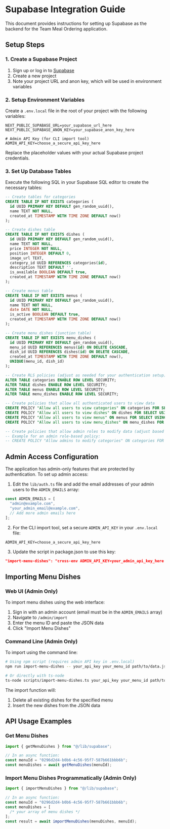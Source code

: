 # Supabase Integration Guide

This document provides instructions for setting up Supabase as the backend for the Team Meal Ordering application.

## Setup Steps

### 1. Create a Supabase Project

1. Sign up or log in to [Supabase](https://supabase.io)
2. Create a new project
3. Note your project URL and anon key, which will be used in environment variables

### 2. Setup Environment Variables

Create a `.env.local` file in the root of your project with the following variables:

```
NEXT_PUBLIC_SUPABASE_URL=your_supabase_url_here
NEXT_PUBLIC_SUPABASE_ANON_KEY=your_supabase_anon_key_here

# Admin API Key (for CLI import tool)
ADMIN_API_KEY=choose_a_secure_api_key_here
```

Replace the placeholder values with your actual Supabase project credentials.

### 3. Set Up Database Tables

Execute the following SQL in your Supabase SQL editor to create the necessary tables:

```sql
-- Create tables for categories
CREATE TABLE IF NOT EXISTS categories (
  id UUID PRIMARY KEY DEFAULT gen_random_uuid(),
  name TEXT NOT NULL,
  created_at TIMESTAMP WITH TIME ZONE DEFAULT now()
);

-- Create dishes table
CREATE TABLE IF NOT EXISTS dishes (
  id UUID PRIMARY KEY DEFAULT gen_random_uuid(),
  name TEXT NOT NULL,
  price INTEGER NOT NULL,
  position INTEGER DEFAULT 0,
  image_url TEXT,
  category_id UUID REFERENCES categories(id),
  description TEXT DEFAULT '',
  is_available BOOLEAN DEFAULT true,
  created_at TIMESTAMP WITH TIME ZONE DEFAULT now()
);

-- Create menus table
CREATE TABLE IF NOT EXISTS menus (
  id UUID PRIMARY KEY DEFAULT gen_random_uuid(),
  name TEXT NOT NULL,
  date DATE NOT NULL,
  is_active BOOLEAN DEFAULT true,
  created_at TIMESTAMP WITH TIME ZONE DEFAULT now()
);

-- Create menu_dishes (junction table)
CREATE TABLE IF NOT EXISTS menu_dishes (
  id UUID PRIMARY KEY DEFAULT gen_random_uuid(),
  menu_id UUID REFERENCES menus(id) ON DELETE CASCADE,
  dish_id UUID REFERENCES dishes(id) ON DELETE CASCADE,
  created_at TIMESTAMP WITH TIME ZONE DEFAULT now(),
  UNIQUE(menu_id, dish_id)
);

-- Create RLS policies (adjust as needed for your authentication setup)
ALTER TABLE categories ENABLE ROW LEVEL SECURITY;
ALTER TABLE dishes ENABLE ROW LEVEL SECURITY;
ALTER TABLE menus ENABLE ROW LEVEL SECURITY;
ALTER TABLE menu_dishes ENABLE ROW LEVEL SECURITY;

-- Create policies that allow all authenticated users to view data
CREATE POLICY "Allow all users to view categories" ON categories FOR SELECT USING (true);
CREATE POLICY "Allow all users to view dishes" ON dishes FOR SELECT USING (true);
CREATE POLICY "Allow all users to view menus" ON menus FOR SELECT USING (true);
CREATE POLICY "Allow all users to view menu_dishes" ON menu_dishes FOR SELECT USING (true);

-- Create policies that allow admin roles to modify data (adjust based on your auth setup)
-- Example for an admin role-based policy:
-- CREATE POLICY "Allow admins to modify categories" ON categories FOR ALL USING (auth.role() = 'admin');
```

## Admin Access Configuration

The application has admin-only features that are protected by authentication. To set up admin access:

1. Edit the `lib/auth.ts` file and add the email addresses of your admin users to the `ADMIN_EMAILS` array:

```typescript
const ADMIN_EMAILS = [
  "admin@example.com",
  "your_admin_email@example.com",
  // Add more admin emails here
];
```

2. For the CLI import tool, set a secure `ADMIN_API_KEY` in your `.env.local` file:

```
ADMIN_API_KEY=choose_a_secure_api_key_here
```

3. Update the script in package.json to use this key:

```json
"import-menu-dishes": "cross-env ADMIN_API_KEY=your_admin_api_key_here ts-node scripts/import-menu-dishes.ts"
```

## Importing Menu Dishes

### Web UI (Admin Only)

To import menu dishes using the web interface:

1. Sign in with an admin account (email must be in the `ADMIN_EMAILS` array)
2. Navigate to `/admin/import`
3. Enter the menu ID and paste the JSON data
4. Click "Import Menu Dishes"

### Command Line (Admin Only)

To import using the command line:

```bash
# Using npm script (requires admin API key in .env.local)
npm run import-menu-dishes -- your_api_key your_menu_id path/to/data.json

# Or directly with ts-node
ts-node scripts/import-menu-dishes.ts your_api_key your_menu_id path/to/data.json
```

The import function will:

1. Delete all existing dishes for the specified menu
2. Insert the new dishes from the JSON data

## API Usage Examples

### Get Menu Dishes

```typescript
import { getMenuDishes } from "@/lib/supabase";

// In an async function:
const menuId = "0296d2d4-b0b6-4c56-95f7-587b661bbb6b";
const menuDishes = await getMenuDishes(menuId);
```

### Import Menu Dishes Programmatically (Admin Only)

```typescript
import { importMenuDishes } from "@/lib/supabase";

// In an async function:
const menuId = "0296d2d4-b0b6-4c56-95f7-587b661bbb6b";
const menuDishes = [
  /* your array of menu dishes */
];
const result = await importMenuDishes(menuDishes, menuId);
```
